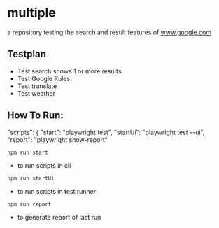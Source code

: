 # multiple
a repository testing the search and result features of www.google.com

## Testplan
- Test search shows 1 or more results
- Test Google Rules
- Test translate
- Test weather

## How To Run:

  "scripts": {
    "start": "playwright test",
    "startUi": "playwright test --ui",
    "report":  "playwright show-report"

`npm run start`
- to run scripts in cli

`npm run startUi`
- to run scripts in test runner

`npm run report`
- to generate report of last run
